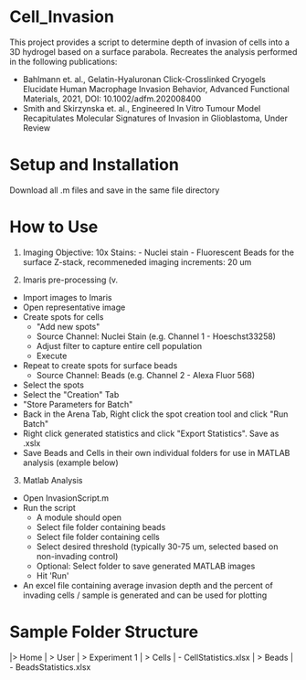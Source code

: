 # Cell_Invasion
This project provides a script to determine depth of invasion of cells into a 3D hydrogel based on a surface parabola.
Recreates the analysis performed in the following publications:
- Bahlmann et. al., Gelatin-Hyaluronan Click-Crosslinked Cryogels Elucidate Human Macrophage Invasion Behavior, Advanced Functional Materials, 2021, DOI: 10.1002/adfm.202008400
- Smith and Skirzynska et. al., Engineered In Vitro Tumour Model Recapitulates Molecular Signatures of Invasion in Glioblastoma, Under Review

# Setup and Installation
Download all .m files and save in the same file directory

# How to Use
1. Imaging
Objective: 10x
Stains: - Nuclei stain
        - Fluorescent Beads for the surface 
Z-stack, recommeneded imaging increments: 20 um

2. Imaris pre-processing (v.
- Import images to Imaris
- Open representative image
- Create spots for cells
    - "Add new spots"
    - Source Channel: Nuclei Stain (e.g. Channel 1 - Hoeschst33258)
    - Adjust filter to capture entire cell population
    - Execute
- Repeat to create spots for surface beads
    - Source Channel: Beads (e.g. Channel 2 - Alexa Fluor 568)
- Select the spots
- Select the "Creation" Tab
- "Store Parameters for Batch"
- Back in the Arena Tab, Right click the spot creation tool and click "Run Batch"
- Right click generated statistics and click "Export Statistics". Save as .xslx
- Save Beads and Cells in their own individual folders for use in MATLAB analysis (example below)

3. Matlab Analysis
- Open InvasionScript.m 
- Run the script
    - A module should open
    - Select file folder containing beads
    - Select file folder containing cells
    - Select desired threshold (typically 30-75 um, selected based on non-invading control)
    - Optional: Select folder to save generated MATLAB images
    - Hit 'Run'
- An excel file containing average invasion depth and the percent of invading cells / sample is generated and can be used for plotting


# Sample Folder Structure
|> Home
|  > User
|    > Experiment 1
|      > Cells
|        - CellStatistics.xlsx
|      > Beads
|        - BeadsStatistics.xlsx
